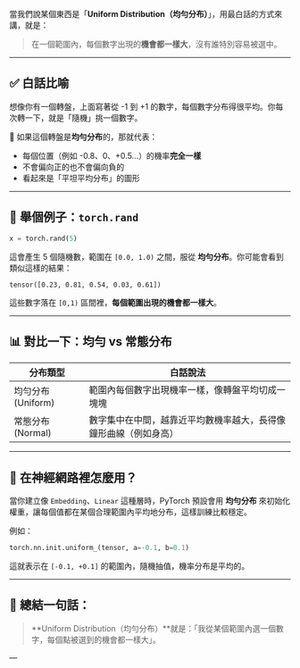 當我們說某個東西是「**Uniform Distribution（均勻分布）**」，用最白話的方式來講，就是：

> 在一個範圍內，每個數字出現的**機會都一樣大**，沒有誰特別容易被選中。

------

## ✅ 白話比喻

想像你有一個轉盤，上面寫著從 -1 到 +1 的數字，每個數字分布得很平均。你每次轉一下，就是「隨機」挑一個數字。

🎯 如果這個轉盤是**均勻分布**的，那就代表：

- 每個位置（例如 -0.8、0、+0.5...）的機率**完全一樣**
- 不會偏向正的也不會偏向負的
- 看起來是「平坦平均分布」的圖形

------

## 🧪 舉個例子：`torch.rand`

```python
x = torch.rand(5)
```

這會產生 5 個隨機數，範圍在 `[0.0, 1.0)` 之間，服從 **均勻分布**。你可能會看到類似這樣的結果：

```
tensor([0.23, 0.81, 0.54, 0.03, 0.61])
```

這些數字落在 `[0,1)` 區間裡，**每個範圍出現的機會都一樣大**。

------

## 📊 對比一下：均勻 vs 常態分布

| 分布類型           | 白話說法                                                     |
| ------------------ | ------------------------------------------------------------ |
| 均勻分布 (Uniform) | 範圍內每個數字出現機率一樣，像轉盤平均切成一塊塊             |
| 常態分布 (Normal)  | 數字集中在中間，越靠近平均數機率越大，長得像鐘形曲線（例如身高） |

------

## 🧱 在神經網路裡怎麼用？

當你建立像 `Embedding`、`Linear` 這種層時，PyTorch 預設會用 **均勻分布** 來初始化權重，讓每個值都在某個合理範圍內平均地分布，這樣訓練比較穩定。

例如：

```python
torch.nn.init.uniform_(tensor, a=-0.1, b=0.1)
```

這就表示在 `[-0.1, +0.1]` 的範圍內，隨機抽值，機率分布是平均的。

------

## 🎯 總結一句話：

> **Uniform Distribution（均勻分布）**就是：「我從某個範圍內選一個數字，每個點被選到的機會都一樣大」。

—

